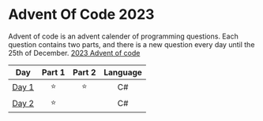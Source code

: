 # Advent Of Code 2023
Advent of code is an advent calender of programming questions. Each question contains two parts, and there is a new question every day until the 25th of December. [2023 Advent of code](https://adventofcode.com/2023/day/1)

| Day | Part 1 | Part 2 | Language |
|:---:|:------:|:------:|:--------:|
| [Day 1](https://github.com/MaximilianMcC/Advent-of-code/tree/main/2023/Day1) | ⭐ | ⭐ | C# |
| [Day 2](https://github.com/MaximilianMcC/Advent-of-code/tree/main/2023/Day2) | ⭐ |    | C# |